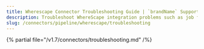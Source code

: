 ```yaml
---
title: Wherescape Connector Troubleshooting Guide | `brandName` Support
description: Troubleshoot WhereScape integration problems such as job fetch errors, schema mismatches, or missing lineage.
slug: /connectors/pipeline/wherescape/troubleshooting
---
```


{% partial file="/v1.7/connectors/troubleshooting.md" /%}
